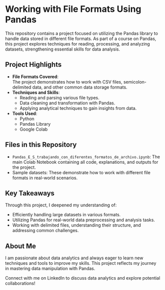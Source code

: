 # Working with File Formats Using Pandas

This repository contains a project focused on utilizing the Pandas library to handle data stored in different file formats. As part of a course on Pandas, this project explores techniques for reading, processing, and analyzing datasets, strengthening essential skills for data analysis.

## Project Highlights

- **File Formats Covered**:  
  The project demonstrates how to work with CSV files, semicolon-delimited data, and other common data storage formats.  
- **Techniques and Skills**:  
  - Reading and parsing various file types.  
  - Data cleaning and transformation with Pandas.  
  - Applying analytical techniques to gain insights from data.  
- **Tools Used**:  
  - Python  
  - Pandas Library  
  - Google Colab  

## Files in this Repository

- `Pandas_E_S_trabajando_con_diferentes_formatos_de_archivo.ipynb`: The main Colab Notebook containing all code, explanations, and outputs for the project.  
- Sample datasets: These demonstrate how to work with different file formats in real-world scenarios.  

## Key Takeaways

Through this project, I deepened my understanding of:  
- Efficiently handling large datasets in various formats.  
- Utilizing Pandas for real-world data preprocessing and analysis tasks.  
- Working with delimited files, understanding their structure, and addressing common challenges.  

## About Me
I am passionate about data analytics and always eager to learn new techniques and tools to improve my skills. This project reflects my journey in mastering data manipulation with Pandas.

Connect with me on LinkedIn to discuss data analytics and explore potential collaborations!
